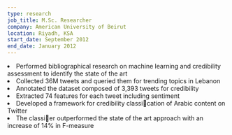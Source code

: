 ```yaml
---
type: research
job_title: M.Sc. Researcher
company: American University of Beirut
location: Riyadh, KSA
start_date: September 2012
end_date: January 2012
---
```


<li> Performed bibliographical research on machine learning and credibility assessment
to identify the state of the art</li>
<li> Collected 36M tweets and queried them for trending topics in Lebanon</li>
<li> Annotated the dataset composed of 3,393 tweets for credibility</li>
<li> Extracted 74 features for each tweet including sentiment</li>
<li> Developed a framework for credibility classication of Arabic content on Twitter</li>
<li> The classier outperformed the state of the art approach with an increase of 14%
in F-measure</li>